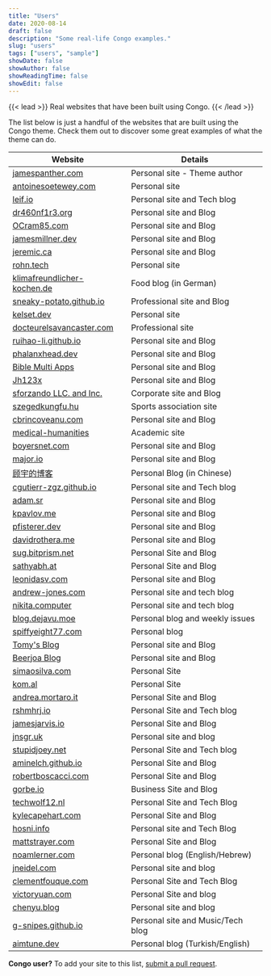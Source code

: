 ```yaml
---
title: "Users"
date: 2020-08-14
draft: false
description: "Some real-life Congo examples."
slug: "users"
tags: ["users", "sample"]
showDate: false
showAuthor: false
showReadingTime: false
showEdit: false
---
```


{{< lead >}}
Real websites that have been built using Congo.
{{< /lead >}}

The list below is just a handful of the websites that are built using the Congo theme. Check them out to discover some great examples of what the theme can do.

| Website                                                                | Details                           |
| ---------------------------------------------------------------------- | --------------------------------- |
| [jamespanther.com](https://jamespanther.com)                           | Personal site - Theme author      |
| [antoinesoetewey.com](https://antoinesoetewey.com/)                    | Personal site                     |
| [leif.io](https://leif.io/)                                            | Personal site and Tech blog       |
| [dr460nf1r3.org](https://dr460nf1r3.org/)                              | Personal site and Blog            |
| [OCram85.com](https://ocram85.com)                                     | Personal site and Blog            |
| [jamesmillner.dev](https://jamesmillner.dev)                           | Personal site and Blog            |
| [jeremic.ca](https://jeremic.ca)                                       | Personal site and Blog            |
| [rohn.tech](https://rohn.tech)                                         | Personal site                     |
| [klimafreundlicher-kochen.de](https://www.klimafreundlicher-kochen.de) | Food blog (in German)             |
| [sneaky-potato.github.io](https://sneaky-potato.github.io/)            | Professional site and Blog        |
| [kelset.dev](https://kelset.dev)                                       | Personal site                     |
| [docteurelsavancaster.com](https://docteurelsavancaster.com/)          | Professional site                 |
| [ruihao-li.github.io](https://ruihao-li.github.io/)                    | Personal site and Blog            |
| [phalanxhead.dev](https://phalanxhead.dev)                             | Personal site and Blog            |
| [Bible Multi Apps](https://hotlittlewhitedog.gitlab.io/biblemulti)     | Personal site and Blog            |
| [Jh123x](https://jh123x.com/)                                          | Personal site and Blog            |
| [sforzando LLC. and Inc.](https://sfz.dev/)                            | Corporate site and Blog           |
| [szegedkungfu.hu](https://szegedkungfu.hu/)                            | Sports association site           |
| [cbrincoveanu.com](https://www.cbrincoveanu.com/)                      | Personal site and Blog            |
| [medical-humanities](https://medical-humanities.org)                   | Academic site                     |
| [boyersnet.com](https://boyersnet.com)                                 | Personal site and Blog            |
| [major.io](https://major.io)                                           | Personal site and Blog            |
| [顾宇的博客](https://www.guyu.me/)                                     | Personal Blog (in Chinese)        |
| [cgutierr-zgz.github.io](https://cgutierr-zgz.github.io/)              | Personal site and Tech blog       |
| [adam.sr](https://adam.sr)                                             | Personal site and Blog            |
| [kpavlov.me](https://kpavlov.me)                                       | Personal site and Blog            |
| [pfisterer.dev](https://pfisterer.dev)                                 | Personal site and Blog            |
| [davidrothera.me](https://davidrothera.me)                             | Personal site and Blog            |
| [sug.bitprism.net](https://sug.bitprism.net)                           | Personal Site and Blog            |
| [sathyabh.at](https://sathyabh.at)                                     | Personal Site and Blog            |
| [leonidasv.com](https://leonidasv.com/)                                | Personal site and Blog            |
| [andrew-jones.com](https://andrew-jones.com/)                          | Personal site and tech blog       |
| [nikita.computer](https://nikita.computer/)                            | Personal site and tech blog       |
| [blog.dejavu.moe](https://blog.dejavu.moe/)                            | Personal blog and weekly issues   |
| [spiffyeight77.com](https://spiffyeight77.com/)                        | Personal blog                     |
| [Tomy's Blog](https://blog.tomy.me)                                    | Personal site and Blog            |
| [Beerjoa Blog](https://blog.beerjoa.dev)                               | Personal site and Blog            |
| [simaosilva.com](https://simaosilva.com)                               | Personal Site                     |
| [kom.al](https://kom.al)                                               | Personal Site                     |
| [andrea.mortaro.it](https://andrea.mortaro.it)                         | Personal Site and Blog            |
| [rshmhrj.io](https://rshmhrj.io/)                                      | Personal Site and Tech blog       |
| [jamesjarvis.io](https://jamesjarvis.io)                               | Personal Site and Blog            |
| [jnsgr.uk](https://jnsgr.uk)                                           | Personal site and blog            |
| [stupidjoey.net](https://stupidjoey.net)                               | Personal Site and Tech blog       |
| [aminelch.github.io](https://aminelch.github.io)                       | Personal Site and Blog            |
| [robertboscacci.com](https://robertboscacci.com)                       | Personal Site and Blog            |
| [gorbe.io](https://www.gorbe.io)                                       | Business Site and Blog            |
| [techwolf12.nl](https://techwolf12.nl)                                 | Personal Site and Tech Blog       |
| [kylecapehart.com](https://kylecapehart.com/)                          | Personal Site and Blog            |
| [hosni.info](https://hosni.info/)                                      | Personal site and Tech Blog       |
| [mattstrayer.com](https://www.mattstrayer.com/)                        | Personal Site and Blog            |
| [noamlerner.com](https://www.noamlerner.com/)                          | Personal blog (English/Hebrew)    |
| [jneidel.com](https://jneidel.com)                                     | Personal site and blog            |
| [clementfouque.com](https://clementfouque.com)                         | Personal Site and Tech Blog       |
| [victoryuan.com](https://victoryuan.com)                               | Personal Site and blog            |
| [chenyu.blog](https://chenyu.blog)                                     | Personal site and blog            |
| [g-snipes.github.io](https://g-snipes.github.io./)                     | Personal site and Music/Tech blog |
| [aimtune.dev](https://aimtune.dev/)                                    | Personal blog (Turkish/English)   |

**Congo user?** To add your site to this list, [submit a pull request](https://github.com/jpanther/congo/blob/dev/exampleSite/content/users/index.md).
